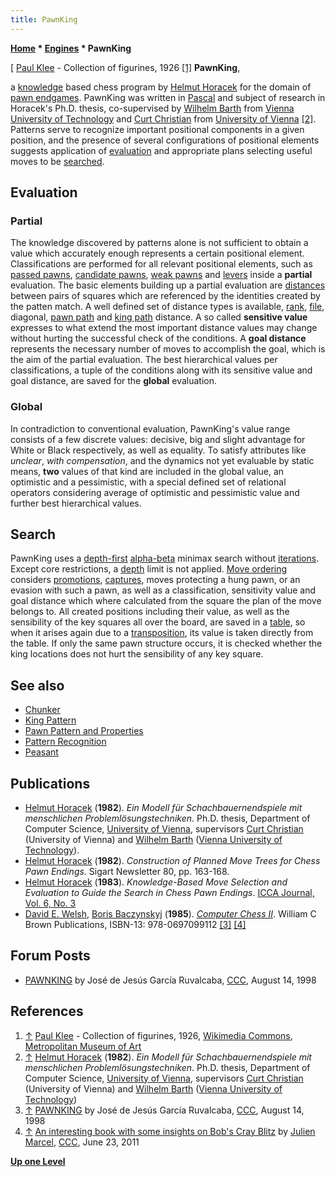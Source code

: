```yaml
---
title: PawnKing
---
```

**[Home](Home "Home") \* [Engines](Engines "Engines") \* PawnKing**



[ [Paul Klee](Category:Paul_Klee "Category:Paul Klee") - Collection of figurines, 1926 <a id="cite-note-1" href="#cite-ref-1">[1]</a>
**PawnKing**,  

a [knowledge](Knowledge "Knowledge") based chess program by [Helmut Horacek](Helmut_Horacek "Helmut Horacek") for the domain of [pawn endgames](Pawn_Endgame "Pawn Endgame"). PawnKing was written in [Pascal](Pascal "Pascal") and subject of research in Horacek's Ph.D. thesis, co-supervised by [Wilhelm Barth](Wilhelm_Barth "Wilhelm Barth") from [Vienna University of Technology](Vienna_University_of_Technology "Vienna University of Technology") and [Curt Christian](Mathematician#CChristian "Mathematician") from [University of Vienna](https://en.wikipedia.org/wiki/University_of_Vienna) <a id="cite-note-2" href="#cite-ref-2">[2]</a>. Patterns serve to recognize important positional components in a given position, and the presence of several configurations of positional elements suggests application of [evaluation](Evaluation "Evaluation") and appropriate plans selecting useful moves to be [searched](Search "Search").



## Evaluation


### Partial


The knowledge discovered by patterns alone is not sufficient to obtain a value which accurately enough represents a certain positional element. Classifications are performed for all relevant positional elements, such as [passed pawns](Passed_Pawn "Passed Pawn"), [candidate pawns](Candidate_Passed_Pawn "Candidate Passed Pawn"), [weak pawns](Weak_Pawns "Weak Pawns") and [levers](Pawn_Levers_(Bitboards) "Pawn Levers (Bitboards)") inside a **partial** evaluation. The basic elements building up a partial evaluation are [distances](Distance "Distance") between pairs of squares which are referenced by the identities created by the patten match. A well defined set of distance types is available, [rank](Ranks#RankDistance "Ranks"), [file](Files#FileDistance "Files"), diagonal, [pawn path](Pawn_Fills "Pawn Fills") and [king path](All_Shortest_Paths "All Shortest Paths") distance. A so called **sensitive value** expresses to what extend the most important distance values may change without hurting the successful check of the conditions. A **goal distance** represents the necessary number of moves to accomplish the goal, which is the aim of the partial evaluation. The best hierarchical values per classifications, a tuple of the conditions along with its sensitive value and goal distance, are saved for the **global** evaluation.



### Global


In contradiction to conventional evaluation, PawnKing's value range consists of a few discrete values: decisive, big and slight advantage for White or Black respectively, as well as equality. To satisfy attributes like *unclear*, *with compensation*, and the dynamics not yet evaluable by static means, **two** values of that kind are included in the global value, an optimistic and a pessimistic, with a special defined set of relational operators considering average of optimistic and pessimistic value and further best hierarchical values.



## Search


PawnKing uses a [depth-first](Depth-First "Depth-First") [alpha-beta](Alpha-Beta "Alpha-Beta") minimax search without [iterations](Iterative_Deepening "Iterative Deepening"). Except core restrictions, a [depth](Depth "Depth") limit is not applied. [Move ordering](Move_Ordering "Move Ordering") considers [promotions](Promotions "Promotions"), [captures](Captures "Captures"), moves protecting a hung pawn, or an evasion with such a pawn, as well as a classification, sensitivity value and goal distance which where calculated from the square the plan of the move belongs to. All created positions including their value, as well as the sensibility of the key squares all over the board, are saved in a [table](Transposition_Table "Transposition Table"), so when it arises again due to a [transposition](Transposition "Transposition"), its value is taken directly from the table. If only the same pawn structure occurs, it is checked whether the king locations does not hurt the sensibility of any key square. 



## See also


* [Chunker](Chunker "Chunker")
* [King Pattern](King_Pattern "King Pattern")
* [Pawn Pattern and Properties](Pawn_Pattern_and_Properties "Pawn Pattern and Properties")
* [Pattern Recognition](Pattern_Recognition "Pattern Recognition")
* [Peasant](Peasant "Peasant")


## Publications


* [Helmut Horacek](Helmut_Horacek "Helmut Horacek") (**1982**). *Ein Modell für Schachbauernendspiele mit menschlichen Problemlösungstechniken*. Ph.D. thesis, Department of Computer Science, [University of Vienna](https://en.wikipedia.org/wiki/University_of_Vienna), supervisors [Curt Christian](Mathematician#CChristian "Mathematician") (University of Vienna) and [Wilhelm Barth](Wilhelm_Barth "Wilhelm Barth") ([Vienna University of Technology](Vienna_University_of_Technology "Vienna University of Technology")).
* [Helmut Horacek](Helmut_Horacek "Helmut Horacek") (**1982**). *Construction of Planned Move Trees for Chess Pawn Endings*. Sigart Newsletter 80, pp. 163-168.
* [Helmut Horacek](Helmut_Horacek "Helmut Horacek") (**1983**). *Knowledge-Based Move Selection and Evaluation to Guide the Search in Chess Pawn Endings*. [ICCA Journal, Vol. 6, No. 3](ICGA_Journal#6_3 "ICGA Journal")
* [David E. Welsh](David_E._Welsh "David E. Welsh"), [Boris Baczynskyj](Boris_Baczynskyj "Boris Baczynskyj") (**1985**). *[Computer Chess II](http://www.amazon.com/Computer-Chess-II-David-Welsh/dp/0697099113)*. William C Brown Publications, ISBN-13: 978-0697099112 <a id="cite-note-3" href="#cite-ref-3">[3]</a> <a id="cite-note-4" href="#cite-ref-4">[4]</a>


## Forum Posts


* [PAWNKING](https://www.stmintz.com/ccc/index.php?id=24696) by José de Jesús García Ruvalcaba, [CCC](CCC "CCC"), August 14, 1998


## References


1. <a id="cite-ref-1" href="#cite-note-1">↑</a> [Paul Klee](Category:Paul_Klee "Category:Paul Klee") - Collection of figurines, 1926, [Wikimedia Commons](https://en.wikipedia.org/wiki/Wikimedia_Commons), [Metropolitan Museum of Art](https://en.wikipedia.org/wiki/Metropolitan_Museum_of_Art)
2. <a id="cite-ref-2" href="#cite-note-2">↑</a> [Helmut Horacek](Helmut_Horacek "Helmut Horacek") (**1982**). *Ein Modell für Schachbauernendspiele mit menschlichen Problemlösungstechniken*. Ph.D. thesis, Department of Computer Science, [University of Vienna](https://en.wikipedia.org/wiki/University_of_Vienna), supervisors [Curt Christian](Mathematician#CChristian "Mathematician") (University of Vienna) and [Wilhelm Barth](Wilhelm_Barth "Wilhelm Barth") ([Vienna University of Technology](Vienna_University_of_Technology "Vienna University of Technology"))
3. <a id="cite-ref-3" href="#cite-note-3">↑</a> [PAWNKING](https://www.stmintz.com/ccc/index.php?id=24696) by José de Jesús García Ruvalcaba, [CCC](CCC "CCC"), August 14, 1998
4. <a id="cite-ref-4" href="#cite-note-4">↑</a> [An interesting book with some insights on Bob's Cray Blitz](http://www.talkchess.com/forum/viewtopic.php?t=39455) by [Julien Marcel](Julien_Marcel "Julien Marcel"), [CCC](CCC "CCC"), June 23, 2011

**[Up one Level](Engines "Engines")**







 
